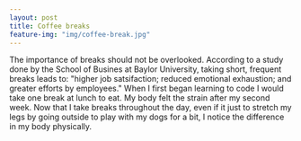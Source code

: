 ```yaml
---
layout: post
title: Coffee breaks
feature-img: "img/coffee-break.jpg"
---
```


   The importance of breaks should not be overlooked. According to a study done by the School of Busines at Baylor University, taking short, frequent breaks leads to: "higher job satsifaction; reduced emotional exhaustion; and greater efforts by employees." When I first began learning to code I would take one break at lunch to eat. My body felt the strain after my second week. Now that I take breaks throughout the day, even if it just to stretch my legs by going outside to play with my dogs for a bit, I notice the difference in my body physically.